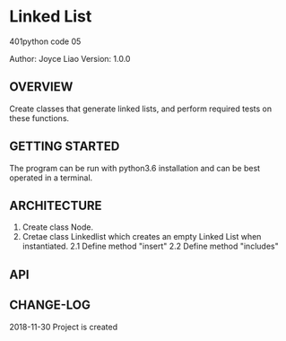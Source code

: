 # Linked List
401python code 05

Author: Joyce Liao
Version: 1.0.0


## OVERVIEW
Create classes that generate linked lists, and perform required tests on these functions.


## GETTING STARTED
The program can be run with python3.6 installation and can be best operated in a terminal.


## ARCHITECTURE
1. Create class Node.
2. Cretae class Linkedlist which creates an empty Linked List when instantiated.
    2.1 Define method "insert"
    2.2 Define method "includes"


## API



## CHANGE-LOG



2018-11-30 Project is created